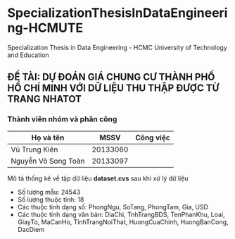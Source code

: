 # SpecializationThesisInDataEngineering-HCMUTE
Specialization Thesis in Data Engineering - HCMC University of Technology and Education
## ĐỀ TÀI: DỰ ĐOÁN GIÁ CHUNG CƯ THÀNH PHỐ HỒ CHÍ MINH VỚI DỮ LIỆU THU THẬP ĐƯỢC TỪ TRANG NHATOT
### Thành viên nhóm và phân công
|Họ và tên |MSSV |Công việc|
|---|---|---|
|Vũ Trung Kiên|20133060||
|Nguyễn Võ Song Toàn|20133097||

Mô tả thống kê về tập dữ liệu **dataset.cvs** sau khi xử lý dữ liệu
- Số lượng mẫu: 24543
- Số lượng thuộc tính: 18
- Các thuộc tính dạng số: PhongNgu, SoTang, PhongTam, Gia, USD
- Các thuộc tính dạng văn bản: DiaChi, TnhTrangBDS, TenPhanKhu, Loai, GiayTo, MaCanHo, TinhTrangNoiThat, HuongCuaChinh, HuongBanCong, DacDiem